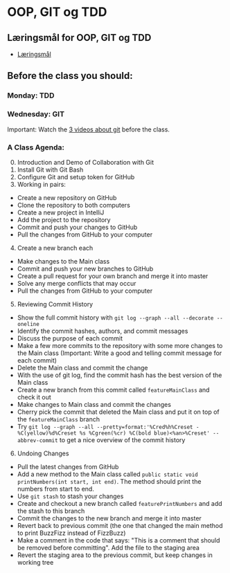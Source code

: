 # OOP, GIT og TDD


## Læringsmål for OOP, GIT og TDD

- [Læringsmål](./laeringsmaal.md)

## Before the class you should:
### Monday: TDD

### Wednesday: GIT 
Important: Watch the [3 videos about git](resources.md#videos) before the class.

### A Class Agenda:
0. Introduction and Demo of Collaboration with Git
1. Install Git with Git Bash
2. Configure Git and setup token for GitHub
3. Working in pairs:
  - Create a new repository on GitHub
  - Clone the repository to both computers
  - Create a new project in IntelliJ
  - Add the project to the repository
  - Commit and push your changes to GitHub
  - Pull the changes from GitHub to your computer
4. Create a new branch each
  - Make changes to the Main class
  - Commit and push your new branches to GitHub
  - Create a pull request for your own branch and merge it into master
  - Solve any merge conflicts that may occur
  - Pull the changes from GitHub to your computer
5. Reviewing Commit History
  - Show the full commit history with `git log --graph --all --decorate --oneline`
  - Identify the commit hashes, authors, and commit messages
  - Discuss the purpose of each commit
  - Make a few more commits to the repository with some more changes to the Main class (Important: Write a good and telling commit message for each commit)
  - Delete the Main class and commit the change
  - With the use of git log, find the commit hash has the best version of the Main class
  - Create a new branch from this commit called `featureMainClass` and check it out
  - Make changes to Main class and commit the changes
  - Cherry pick the commit that deleted the Main class and put it on top of the `featureMainClass` branch
  - Try `git log --graph --all --pretty=format:'%Cred%h%Creset -%C(yellow)%d%Creset %s %Cgreen(%cr) %C(bold blue)<%an>%Creset' --abbrev-commit` to get a nice overview of the commit history
6. Undoing Changes
  - Pull the latest changes from GitHub
  - Add a new method to the Main class called `public static void printNumbers(int start, int end)`. The method should print the numbers from start to end.
  - Use `git stash` to stash your changes
  - Create and checkout a new branch called `featurePrintNumbers` and add the stash to this branch
  - Commit the changes to the new branch and merge it into master
  - Revert back to previous commit (the one that changed the main method to print BuzzFizz instead of FizzBuzz)
  - Make a comment in the code that says: "This is a comment that should be removed before committing". Add the file to the staging area
  - Revert the staging area to the previous commit, but keep changes in working tree